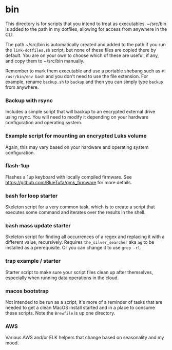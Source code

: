 # bin
This directory is for scripts that you intend to treat as executables.  ~/src/bin is added to the path in my dotfiles, allowing for access from anywhere in the CLI. 

The path ~/src/bin is automatically created and added to the path if you run the `link-dotfiles.sh` script, but none of these files are copied there by default.  You are on your own to choose which of these are useful, if any, and copy them to ~/src/bin manually.

Remember to mark them executable and use a portable shebang such as `#! /usr/bin/env bash` and you don't need to use the file extension. For example, rename `backup.sh` to `backup` and then you can simply type `backup` from anywhere. 

### Backup with rsync
Includes a simple script that will backup to an encrypted external drive using rsync.  You will need to modify it depending on your hardware configuration and operating system.

### Example script for mounting an encrypted Luks volume
Again, this may vary based on your hardware and operating system configuration.

### flash-1up
Flashes a 1up keyboard with locally compiled firmware.  See https://github.com/BlueTufa/qmk_firmware for more details.

### bash for loop starter
Skeleton script for a very common task, which is to create a script that executes some command and iterates over the results in the shell.  

### bash mass update starter
Skeleton script for finding all occurrences of a regex and replacing it with a different value, recursively.  Requires `the_silver_searcher` aka `ag` to be installed as a prerequisite.  Or you can change it to use `grep -rl`.

### trap example / starter
Starter script to make sure your script files clean up after themselves, especially when running data operations in the cloud.  

### macos bootstrap
Not intended to be run as a script, it's more of a reminder of tasks that are needed to get a clean MacOS install started and in a place to consume these scripts.  Note the `Brewfile` is up one directory.

### AWS
Various AWS and/or ELK helpers that change based on seasonality and my mood.

